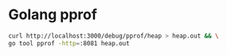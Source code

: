 # Golang pprof

```bash
curl http://localhost:3000/debug/pprof/heap > heap.out && \
go tool pprof -http=:8081 heap.out
```